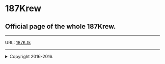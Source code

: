 <h1>
187Krew
</h1>
<h2>
Official page of the whole 187Krew.
</h2>
<hr />
<p style="text-alighn= center;">
URL: <a href="187k.tk">187K.tk</a>
</p>
<hr />
<details>
  <summary>Copyright 2016-2016.</summary>
  <p> - by myself. All Rights Reserved (I think?).</p>
  <p>All content and graphics on this web site are the property of me so don't steal it.</p>
</details>
